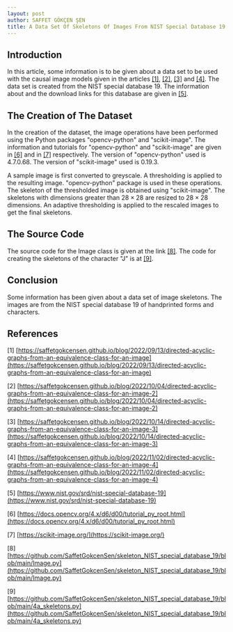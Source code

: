 ```yaml
---
layout: post
author: SAFFET GÖKÇEN ŞEN
title: A Data Set Of Skeletons Of Images From NIST Special Database 19 Of Handprinted Forms and Characters
---
```

## Introduction
In this article, some information is to be given about a data set to be used 
with the causal image models given in the articles <a href="#firstArticle">[1]</a>, 
<a href="#secondArticle">[2]</a>, <a href="#thirdArticle">[3]</a> and 
<a href="#fourthArticle">[4]</a>. The data set is created from the NIST special 
database 19. The information about and the download links for this database are 
given in <a href="#linkNIST">[5]</a>.

## The Creation of The Dataset
In the creation of the dataset, the image operations have been performed using 
the Python packages "opencv-python" and "scikit-image". The information and 
tutorials for "opencv-python" and "scikit-image" are given in <a href="#OpenCV">[6]</a> 
and in <a href="#scikit-image">[7]</a> respectively. The version of "opencv-python" 
used is 4.7.0.68. The version of "scikit-image" used is 0.19.3.

A sample image is first converted to greyscale. A thresholding is applied to the 
resulting image. "opencv-python" package is used in these operations. The skeleton 
of the thresholded image is obtained using "scikit-image". The skeletons with 
dimensions greater than $28 \times 28$ are resized to $28 \times 28$ dimensions. 
An adaptive thresholding is applied to the rescaled images to get the final 
skeletons.

## The Source Code
The source code for the Image class is given at the link <a href="#source1">[8]</a>. 
The code for creating the skeletons of the character "J" is at <a href="#source2">[9]</a>.

## Conclusion
Some information has been given about a data set of image skeletons. The images 
are from the NIST special database 19 of handprinted forms and characters.

## References

<span id="firstArticle"> [1] [https://saffetgokcensen.github.io/blog/2022/09/13/directed-acyclic-graphs-from-an-equivalence-class-for-an-image](https://saffetgokcensen.github.io/blog/2022/09/13/directed-acyclic-graphs-from-an-equivalence-class-for-an-image)</span>

<span id="secondArticle"> [2] [https://saffetgokcensen.github.io/blog/2022/10/04/directed-acyclic-graphs-from-an-equivalence-class-for-an-image-2](https://saffetgokcensen.github.io/blog/2022/10/04/directed-acyclic-graphs-from-an-equivalence-class-for-an-image-2)</span>

<span id="thirdArticle"> [3] [https://saffetgokcensen.github.io/blog/2022/10/14/directed-acyclic-graphs-from-an-equivalence-class-for-an-image-3](https://saffetgokcensen.github.io/blog/2022/10/14/directed-acyclic-graphs-from-an-equivalence-class-for-an-image-3)</span>

<span id="fourthArticle"> [4] [https://saffetgokcensen.github.io/blog/2022/11/02/directed-acyclic-graphs-from-an-equivalence-class-for-an-image-4](https://saffetgokcensen.github.io/blog/2022/11/02/directed-acyclic-graphs-from-an-equivalence-class-for-an-image-4)</span>

<span id="linkNIST"> [5] [https://www.nist.gov/srd/nist-special-database-19](https://www.nist.gov/srd/nist-special-database-19)</span>

<span id="openCV"> [6] [https://docs.opencv.org/4.x/d6/d00/tutorial_py_root.html](https://docs.opencv.org/4.x/d6/d00/tutorial_py_root.html)</span>

<span id="scikit-image"> [7] [https://scikit-image.org/](https://scikit-image.org/)</span>

<span id="source1"> [8] [https://github.com/SaffetGokcenSen/skeleton_NIST_special_database_19/blob/main/Image.py](https://github.com/SaffetGokcenSen/skeleton_NIST_special_database_19/blob/main/Image.py)</span>

<span id="source2"> [9] [https://github.com/SaffetGokcenSen/skeleton_NIST_special_database_19/blob/main/4a_skeletons.py](https://github.com/SaffetGokcenSen/skeleton_NIST_special_database_19/blob/main/4a_skeletons.py)</span>
